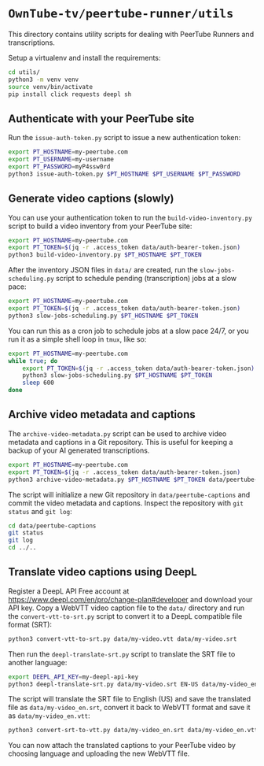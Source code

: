 
`OwnTube-tv/peertube-runner/utils`
==================================

This directory contains utility scripts for dealing with PeerTube Runners and transcriptions.

Setup a virtualenv and install the requirements:

```bash
cd utils/
python3 -m venv venv
source venv/bin/activate
pip install click requests deepl sh
```


Authenticate with your PeerTube site
------------------------------------

Run the `issue-auth-token.py` script to issue a new authentication token:

```bash
export PT_HOSTNAME=my-peertube.com
export PT_USERNAME=my-username
export PT_PASSWORD=myP4ssw0rd
python3 issue-auth-token.py $PT_HOSTNAME $PT_USERNAME $PT_PASSWORD
```


Generate video captions (slowly)
--------------------------------

You can use your authentication token to run the `build-video-inventory.py` script to build
a video inventory from your PeerTube site:

```bash
export PT_HOSTNAME=my-peertube.com
export PT_TOKEN=$(jq -r .access_token data/auth-bearer-token.json)
python3 build-video-inventory.py $PT_HOSTNAME $PT_TOKEN
```

After the inventory JSON files in `data/` are created, run the `slow-jobs-scheduling.py`
script to schedule pending (transcription) jobs at a slow pace:

```bash
export PT_HOSTNAME=my-peertube.com
export PT_TOKEN=$(jq -r .access_token data/auth-bearer-token.json)
python3 slow-jobs-scheduling.py $PT_HOSTNAME $PT_TOKEN
```

You can run this as a cron job to schedule jobs at a slow pace 24/7, or you run it as
a simple shell loop in `tmux`, like so:

```bash
export PT_HOSTNAME=my-peertube.com
while true; do
    export PT_TOKEN=$(jq -r .access_token data/auth-bearer-token.json)
    python3 slow-jobs-scheduling.py $PT_HOSTNAME $PT_TOKEN
    sleep 600
done
```


Archive video metadata and captions
-----------------------------------

The `archive-video-metadata.py` script can be used to archive video metadata and captions in a Git
repository. This is useful for keeping a backup of your AI generated transcriptions.

```bash
export PT_HOSTNAME=my-peertube.com
export PT_TOKEN=$(jq -r .access_token data/auth-bearer-token.json)
python3 archive-video-metadata.py $PT_HOSTNAME $PT_TOKEN data/peertube-captions
```

The script will initialize a new Git repository in `data/peertube-captions` and commit the video
metadata and captions. Inspect the repository with `git status` and `git log`:

```bash
cd data/peertube-captions
git status
git log
cd ../..
```


Translate video captions using DeepL
------------------------------------

Register a DeepL API Free account at https://www.deepl.com/en/pro/change-plan#developer and
download your API key. Copy a WebVTT video caption file to the `data/` directory and run the
`convert-vtt-to-srt.py` script to convert it to a DeepL compatible file format (SRT):

```bash
python3 convert-vtt-to-srt.py data/my-video.vtt data/my-video.srt
```

Then run the `deepl-translate-srt.py` script to translate the SRT file to another language:

```bash
export DEEPL_API_KEY=my-deepl-api-key
python3 deepl-translate-srt.py data/my-video.srt EN-US data/my-video_en.srt --auth_key $DEEPL_API_KEY
```

The script will translate the SRT file to English (US) and save the translated file as
`data/my-video_en.srt`, convert it back to WebVTT format and save it as `data/my-video_en.vtt`:

```bash
python3 convert-srt-to-vtt.py data/my-video_en.srt data/my-video_en.vtt
```

You can now attach the translated captions to your PeerTube video by choosing language and
uploading the new WebVTT file.
